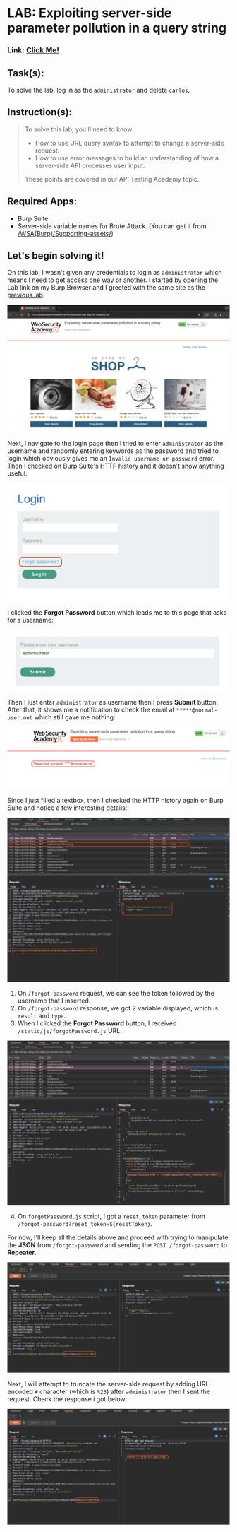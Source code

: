 # LAB: Exploiting server-side parameter pollution in a query string

### Link: [Click Me!](https://portswigger.net/web-security/learning-paths/api-testing/api-testing-testing-for-server-side-parameter-pollution-in-the-query-string/api-testing/server-side-parameter-pollution/lab-exploiting-server-side-parameter-pollution-in-query-string)

## Task(s):

To solve the lab, log in as the ```administrator``` and delete ```carlos```.

## Instruction(s):

> To solve this lab, you'll need to know:
>
> - How to use URL query syntax to attempt to change a server-side request.
> - How to use error messages to build an understanding of how a server-side API processes user input.
> 
> These points are covered in our API Testing Academy topic.

## Required Apps:
- Burp Suite
- Server-side variable names for Brute Attack. (You can get it from [/WSA(Burp)/Supporting-assets/](/WSA(Burp)/Supporting-assets/))


## Let's begin solving it!

On this lab, I wasn't given any credentials to login as ```administrator``` which means I need to get access one way or another. I started by opening the Lab link on my Burp Browser and I greeted with the same site as the [previous lab](/WSA(Burp)/LAB-3-Mass-assignment-vulnerabilities/answer.md).

!["Main Page"](/WSA(Burp)/LAB-4-Testing-for-serverside-parameter-pollution-in-the-query-string/images/1.png)

Next, I navigate to the login page then I tried to enter ```administrator``` as the username and randomly entering keywords as the password and tried to login which obviously gives me an ```Invalid username or password``` error. Then I checked on Burp Suite's HTTP history and it doesn't show anything useful.

!["Forgot Password Page"](/WSA(Burp)/LAB-4-Testing-for-serverside-parameter-pollution-in-the-query-string/images/2.png)

I clicked the **Forgot Password** button which leads me to this page that asks for a username:

!["Entered administrator username"](/WSA(Burp)/LAB-4-Testing-for-serverside-parameter-pollution-in-the-query-string/images/3.png)

Then I just enter ```administrator``` as username then I press **Submit** button. After that, it shows me a notification to check the email at ```*****@normal-user.net``` which still gave me nothing:

!["Entered administrator username"](/WSA(Burp)/LAB-4-Testing-for-serverside-parameter-pollution-in-the-query-string/images/4.png)

Since I just filled a textbox, then I checked the HTTP history again on Burp Suite and notice a few interesting details:

!["HTTP history detail"](/WSA(Burp)/LAB-4-Testing-for-serverside-parameter-pollution-in-the-query-string/images/5.png)

1. On ```/forgot-password``` request, we can see the token followed by the username that I inserted.
2. On ```/forgot-password``` response, we got 2 variable displayed, which is ```result``` and ```type```.
3. When I clicked the **Forgot Password** button, I received ```/static/js/forgotPassword.js``` URL.

!["HTTP history detail"](/WSA(Burp)/LAB-4-Testing-for-serverside-parameter-pollution-in-the-query-string/images/6.png)

4. On ```forgotPassword.js``` script, I got a ```reset_token``` parameter from ```/forgot-password?reset_token=${resetToken}```.

For now, I'll keep all the details above and proceed with trying to manipulate the **JSON** from ```/forgot-password``` and sending the ```POST /forgot-password``` to **Repeater**.

!["Repeater"](/WSA(Burp)/LAB-4-Testing-for-serverside-parameter-pollution-in-the-query-string/images/7.png)

Next, I will attempt to truncate the server-side request by adding URL-encoded ```#``` character (which is ```%23```) after ```administrator``` then I sent the request. Check the response i got below:

!["Response"](/WSA(Burp)/LAB-4-Testing-for-serverside-parameter-pollution-in-the-query-string/images/8.png)

